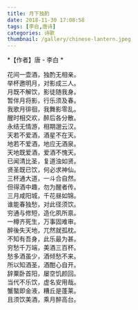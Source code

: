 ```yaml
---
title: 月下独酌
date: 2018-11-30 17:08:58
tags: [李白,唐诗]
categories: 诗歌
thumbnail: /gallery/chinese-lantern.jpeg
---
```


*【作者】唐 - 李白 *

<html>
<pre>
花间一壶酒，独酌无相亲。
举杯邀明月，对影成三人。
月既不解饮，影徒随我身。
暂伴月将影，行乐须及春。
我歌月徘徊，我舞影零乱。
醒时相交欢，醉后各分散。
永结无情游，相期邈云汉。
天若不爱酒，酒星不在天。
地若不爱酒，地应无酒泉。
天地既爱酒，爱酒不愧天。
已闻清比圣，复道浊如贤。
贤圣既已饮，何必求神仙。
三杯通大道，一斗合自然。
但得酒中趣，勿为醒者传。
三月咸阳城，千花昼如锦。
谁能春独愁，对此径须饮。
穷通与修短，造化夙所禀。
一樽齐死生，万事固难审。
醉後失天地，兀然就孤枕。
不知有吾身，此乐最为甚。
穷愁千万端，美酒三百杯。
愁多酒虽少，酒倾愁不来。
所以知酒圣，酒酣心自开。
辞粟卧首阳，屡空饥颜回。
当代不乐饮，虚名安用哉。
蟹螯即金液，糟丘是蓬莱。
且须饮美酒，乘月醉高台。
</pre>
</html>